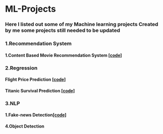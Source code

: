 # ML-Projects
### Here I listed out some of my Machine learning  projects Created by me some projects still needed to be updated

### 1.Recommendation System 
####  1.Content Based Movie Recommendation System [[code]](https://github.com/SandhiyaKumar-18/Content-Based-Movie-Recommendation-System)

### 2.Regression
####  Flight Price Prediction [[code]](https://github.com/SandhiyaKumar-18/Flight-Price-prediction)
####  Titanic Survival Prediction [[code]](https://github.com/SandhiyaKumar-18/Titanic-Prediction)
### 3.NLP
####  1.Fake-news Detection[[code]](https://github.com/SandhiyaKumar-18/Fake-News-Detection)
#### 4.Object Detection
